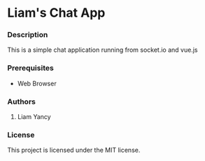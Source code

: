 # Liam's Chat App

### Description
This is a simple chat application running from socket.io and vue.js

### Prerequisites
- Web Browser

### Authors
1. Liam Yancy
 
### License
This project is licensed under the MIT license.

